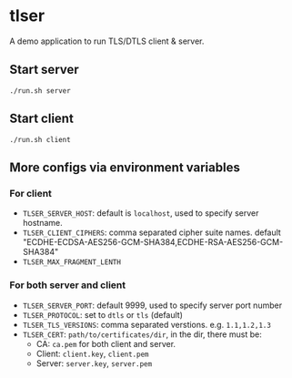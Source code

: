 # tlser

A demo application to run TLS/DTLS client & server.

## Start server

```
./run.sh server
```

## Start client

```
./run.sh client
```

## More configs via environment variables

### For client

* `TLSER_SERVER_HOST`: default is `localhost`, used to specify server hostname.
* `TLSER_CLIENT_CIPHERS`: comma separated cipher suite names. default "ECDHE-ECDSA-AES256-GCM-SHA384,ECDHE-RSA-AES256-GCM-SHA384"
* `TLSER_MAX_FRAGMENT_LENTH`

### For both server and client

- `TLSER_SERVER_PORT`: default 9999, used to specify server port number
- `TLSER_PROTOCOL`: set to `dtls` or `tls` (default)
- `TLSER_TLS_VERSIONS`: comma separated verstions. e.g. `1.1,1.2,1.3`
- `TLSER_CERT`: `path/to/certificates/dir`, in the dir, there must be:
  - CA: `ca.pem` for both client and server.
  - Client: `client.key`, `client.pem`
  - Server: `server.key`, `server.pem`
